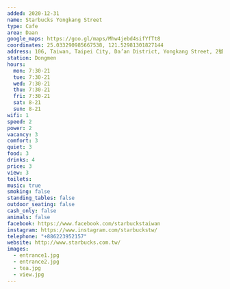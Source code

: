 ```yaml
---
added: 2020-12-31
name: Starbucks Yongkang Street
type: Cafe
area: Daan
google_maps: https://goo.gl/maps/Mhw4jebd4sifYfTt8
coordinates: 25.033290985667538, 121.52981301827144
address: 106, Taiwan, Taipei City, Da’an District, Yongkang Street, 2號2樓
station: Dongmen
hours:
  mon: 7:30-21
  tue: 7:30-21
  wed: 7:30-21
  thu: 7:30-21
  fri: 7:30-21
  sat: 8-21
  sun: 8-21
wifi: 1
speed: 2
power: 2
vacancy: 3
comfort: 3
quiet: 3
food: 3
drinks: 4
price: 3
view: 3
toilets: 
music: true
smoking: false
standing_tables: false
outdoor_seating: false
cash_only: false
animals: false
facebook: https://www.facebook.com/starbuckstaiwan
instagram: https://www.instagram.com/starbuckstw/
telephone: "+886223952157"
website: http://www.starbucks.com.tw/
images:
  - entrance1.jpg
  - entrance2.jpg
  - tea.jpg
  - view.jpg
---
```

